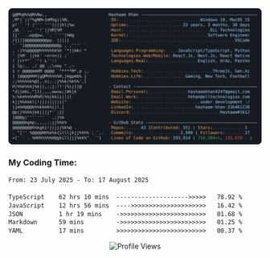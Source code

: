 <a href="https://github.com/HashaamKhan19/HashaamKhan19">
  <picture>
    <source media="(prefers-color-scheme: dark)" srcset="https://raw.githubusercontent.com/HashaamKhan19/HashaamKhan19/main/dark_mode.svg">
    <img alt="Hashaam Khan's GitHub Profile README" src="https://raw.githubusercontent.com/HashaamKhan19/HashaamKhan19/main/dark_mode.svg">
  </picture>
</a>

<h3>My Coding Time:</h1>
<!--START_SECTION:waka-->

```txt
From: 23 July 2025 - To: 17 August 2025

TypeScript    62 hrs 10 mins  -------------------->>>>>   78.92 %
JavaScript    12 hrs 56 mins  ---->>>>>>>>>>>>>>>>>>>>>   16.42 %
JSON          1 hr 19 mins    ->>>>>>>>>>>>>>>>>>>>>>>>   01.68 %
Markdown      59 mins         ->>>>>>>>>>>>>>>>>>>>>>>>   01.25 %
YAML          17 mins         >>>>>>>>>>>>>>>>>>>>>>>>>   00.37 %
```

<!--END_SECTION:waka-->

<p align="center">
  <img src="https://komarev.com/ghpvc/?username=HashaamKhan19&color=grey&style=for-the-badge&abbreviated=true" alt="Profile Views"/>
</p>
